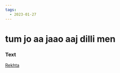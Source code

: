 ```yaml
---
tags:
  - 2023-01-27
---
```

# tum jo aa jaao aaj dilli men 

### Text
[Rekhta](https://www.rekhta.org/nazms/gaalib-tum-jo-aa-jaao-aaj-dillii-men-makhdoom-mohiuddin-nazms?lang=ur)

